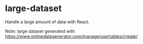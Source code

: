 # large-dataset
Handle a large amount of data with React.

Note: large dataset generated with https://www.onlinedatagenerator.com/manage/usertables/create/

